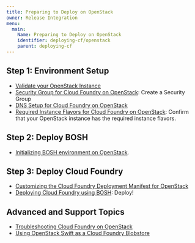 ```yaml
---
title: Preparing to Deploy on OpenStack
owner: Release Integration
menu:
  main:
    Name: Preparing to Deploy on OpenStack
    identifier: deploying-cf/openstack
    parent: deploying-cf
---
```




## Step 1: Environment Setup ##

* [Validate your OpenStack Instance](validate_openstack.html)
* [Security Group for Cloud Foundry on OpenStack](security_group.html): Create a Security Group
* [DNS Setup for Cloud Foundry on OpenStack](set-up-dns.html)
* [Required Instance Flavors for Cloud Foundry on OpenStack](required-flavors.html): Confirm that your OpenStack instance has the required instance flavors.

## Step 2: Deploy BOSH ##

* [Initializing BOSH environment on OpenStack](https://bosh.io/docs/init-openstack.html).

## Step 3: Deploy Cloud Foundry ##

* [Customizing the Cloud Foundry Deployment Manifest for OpenStack](cf-stub.html)
* [Deploying Cloud Foundry using BOSH](../common/deploy.html): Deploy!

## Advanced and Support Topics ##

* [Troubleshooting Cloud Foundry on OpenStack](troubleshooting.html)
* [Using OpenStack Swift as a Cloud Foundry Blobstore](using_swift_blobstore.html)
